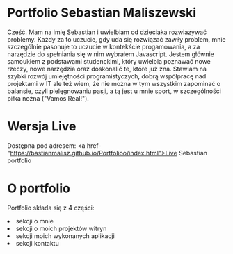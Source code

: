 # Portfolio Sebastian Maliszewski
Cześć. Mam na imię Sebastian i uwielbiam od dzieciaka rozwiazywać problemy. Każdy za to uczucie, gdy uda się rozwiązać zawiły problem, mnie szczególnie pasonuje to uczucie w kontekście progamowania, a za narzędzie do spełniania się w nim wybrałem Javascript. 
Jestem głównie samoukiem z podstawami studenckimi, który uwielbia poznawać nowe rzeczy, nowe narzędzia oraz doskonalić te, które już zna. 
Stawiam na szybki rozwój umiejętności programistyczych, dobrą współpracę nad projektami w IT ale też wiem, że nie można w tym wszystkim zapominać o balansie, czyli pielęgnowaniu pasji, a tą jest u mnie sport, w szczególności piłka nożna ("Vamos Real!").
# Wersja Live
Dostępna pod adresem:
<a href-"https://bastianmalisz.github.io/Portfolioo/index.html">Live Sebastian portfolio </a>
# O portfolio
Portfolio składa się z 4 części: 
<li>sekcji o mnie</li>
<li>sekcji o moich projektów witryn</li>
<li>sekcji moich wykonanych aplikacji</li>
<li>sekcji kontaktu</li>

